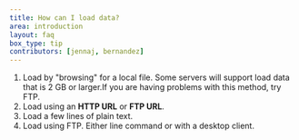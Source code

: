 ```yaml
---
title: How can I load data?
area: introduction
layout: faq
box_type: tip
contributors: [jennaj, bernandez]
---
```



1. Load by "browsing" for a local file. Some servers will support load data that is 2 GB or larger.If you are having problems with this method, try FTP.
2. Load using an **HTTP URL** or **FTP URL**.
3. Load a few lines of plain text.
4. Load using FTP. Either line command or with a desktop client.


